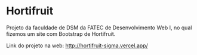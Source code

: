 # Hortifruit
Projeto da faculdade de DSM da FATEC de Desenvolvimento Web I, no qual fizemos um site com Bootstrap de Hortifruit.

Link do projeto na web: http://hortifruit-sigma.vercel.app/
